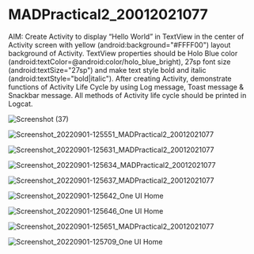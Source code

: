 # MADPractical2_20012021077

AIM: Create Activity to display “Hello World” in TextView in the center of Activity screen with yellow 
(android:background="#FFFF00") layout background of Activity. TextView properties should be 
Holo Blue color (android:textColor=@android:color/holo_blue_bright), 27sp font size 
(android:textSize="27sp") and make text style bold and italic (android:textStyle="bold|italic"). 
After creating Activity, demonstrate functions of Activity Life Cycle by 
using Log message, Toast message & Snackbar message. All methods of Activity life cycle should be 
printed in Logcat.

![Screenshot (37)](https://user-images.githubusercontent.com/110646979/187857200-7e77589f-0eec-4658-b070-0329bd6983ce.png)

![Screenshot_20220901-125551_MADPractical2_20012021077](https://user-images.githubusercontent.com/110646979/187857367-1a964872-1ea8-4280-b929-893b051ffae2.jpg)

![Screenshot_20220901-125631_MADPractical2_20012021077](https://user-images.githubusercontent.com/110646979/187857399-022d8a7a-5a2b-4fe2-8b8c-dc59dcda07ae.jpg)

![Screenshot_20220901-125634_MADPractical2_20012021077](https://user-images.githubusercontent.com/110646979/187857430-1f436bcc-e704-4e5f-94d3-ef5d7e6e8020.jpg)

![Screenshot_20220901-125637_MADPractical2_20012021077](https://user-images.githubusercontent.com/110646979/187857486-6fb420dd-88f3-4e28-95d8-da59eba7007f.jpg)

![Screenshot_20220901-125642_One UI Home](https://user-images.githubusercontent.com/110646979/187857518-d46b0e03-743f-4239-bcb6-f8e71cccfc80.jpg)

![Screenshot_20220901-125646_One UI Home](https://user-images.githubusercontent.com/110646979/187857548-2ee0dfb3-729a-4ce6-b81c-d4319cc3d622.jpg)

![Screenshot_20220901-125651_MADPractical2_20012021077](https://user-images.githubusercontent.com/110646979/187857572-92a78e4b-d09d-4def-94bb-bd0f4747920b.jpg)

![Screenshot_20220901-125709_One UI Home](https://user-images.githubusercontent.com/110646979/187857614-10e885ce-3e15-4fd9-954f-371d084d4976.jpg)
